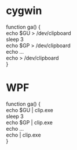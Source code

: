# cygwin

function ga() {\
echo \$GU \> /dev/clipboard\
sleep 3\
echo \$GP \> /dev/clipboard\
echo ...\
echo \> /dev/clipboard\
}

# WPF

function ga() {\
echo \$GU \| clip.exe\
sleep 3\
echo \$GP \| clip.exe\
echo ...\
echo \| clip.exe\
}

